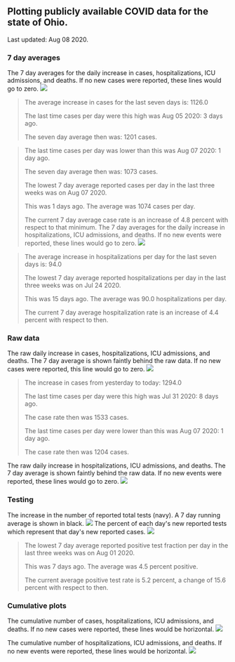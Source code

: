 ## Plotting publicly available COVID data for the state of Ohio. 

Last updated: Aug 08 2020. 

### 7 day averages
The 7 day averages for the daily increase in cases, hospitalizations, ICU admissions, and deaths. If no new cases were reported, these lines would go to zero.
![](7dayaverage_cases.png)

>The average increase in cases for the last seven days is: 1126.0
>
>The last time cases per day were this high was Aug 05 2020: 3 days ago.
>
>The seven day average then was: 1201 cases.

>
>The last time cases per day was lower than this was Aug 07 2020: 1 day ago.
>
>The seven day average then was: 1073 cases.
>
>The lowest 7 day average reported cases per day in the last three weeks was on Aug 07 2020.
>
>This was 1 days ago. The average was 1074 cases per day.
>
>The current 7 day average case rate is an increase of 4.8 percent with respect to that minimum.
The 7 day averages for the daily increase in hospitalizations, ICU admissions, and deaths. If no new events were reported, these lines would go to zero.
![](7dayaverage_hospital.png)

>The average increase in hospitalizations per day for the last seven days is: 94.0
>
>The lowest 7 day average reported hospitalizations per day in the last three weeks was on Jul 24 2020.
>
>This was 15 days ago. The average was 90.0 hospitalizations per day.
>
>The current 7 day average hospitalization rate is an increase of 4.4 percent with respect to then.

### Raw data
The raw daily increase in cases, hospitalizations, ICU admissions, and deaths. The 7 day average is shown faintly behind the raw data. If no new cases were reported, this line would go to zero.
![](DailyCases.png)

>The increase in cases from yesterday to today: 1294.0 
>
>The last time cases per day were this high was Jul 31 2020: 8 days ago. 
>
>The case rate then was 1533 cases.
>
>The last time cases per day were lower than this was Aug 07 2020: 1 day ago. 
>
>The case rate then was 1204 cases.

The raw daily increase in hospitalizations, ICU admissions, and deaths. The 7 day average is shown faintly behind the raw data. If no new events were reported, these lines would go to zero.
![](DailyHospitalizations.png)

### Testing

The increase in the number of reported total tests (navy). A 7 day running average is shown in black.
![](DailyTests.png)
The percent of each day's new reported tests which represent that day's new reported cases.
![](percentpositive_tests.png)

>The lowest 7 day average reported positive test fraction per day in the last three weeks was on Aug 01 2020.
>
>This was 7 days ago. The average was 4.5 percent positive. 
>
>The current average positive test rate is 5.2 percent, a change of 15.6 percent with respect to then. 

### Cumulative plots
The cumulative number of cases, hospitalizations, ICU admissions, and deaths. If no new cases were reported, these lines would be horizontal.
![](Cases.png)

The cumulative number of hospitalizations, ICU admissions, and deaths. If no new events were reported, these lines would be horizontal.
![](Hospitalizations.png)

